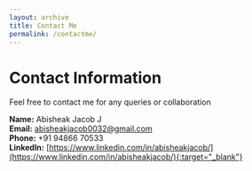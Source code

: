 ```yaml
---
layout: archive
title: Contact Me
permalink: /contactme/
---
```


# Contact Information
Feel free to contact me for any queries or collaboration

**Name:** Abisheak Jacob J  
**Email:** abisheakjacob0032@gmail.com    
**Phone:** +91 94866 70533   
**LinkedIn:** [https://www.linkedin.com/in/abisheakjacob/](https://www.linkedin.com/in/abisheakjacob/){:target="_blank"}     